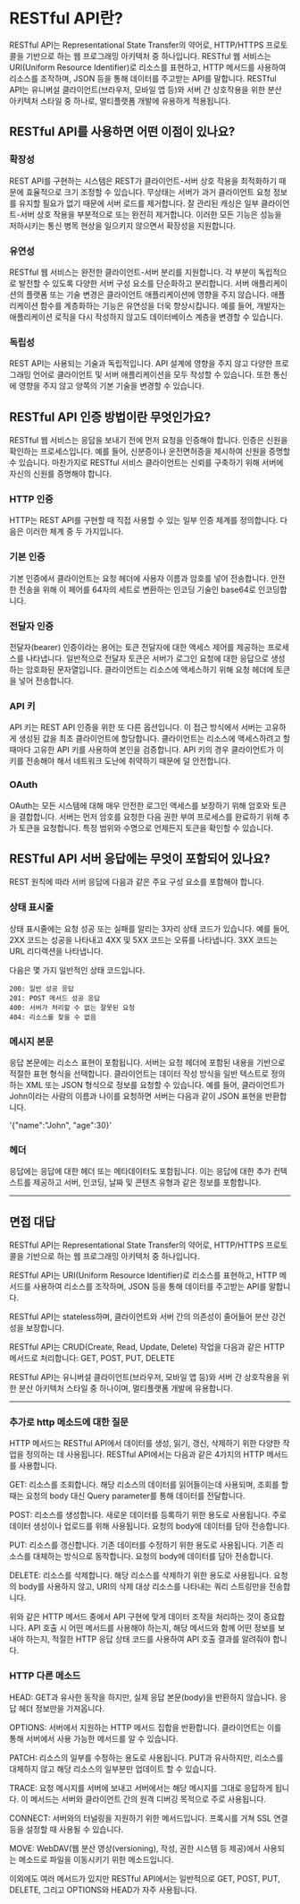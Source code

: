 # RESTful API란?
<p>RESTful API는 Representational State Transfer의 약어로, HTTP/HTTPS 프로토콜을 기반으로 하는 웹 프로그래밍 아키텍처 중 하나입니다. RESTful 웹 서비스는 URI(Uniform Resource Identifier)로 리소스를 표현하고, HTTP 메서드를 사용하여 리소스를 조작하며, JSON 등을 통해 데이터를 주고받는 API를 말합니다. RESTful API는 유니버설 클라이언트(브라우저, 모바일 앱 등)와 서버 간 상호작용을 위한 분산 아키텍처 스타일 중 하나로, 멀티플랫폼 개발에 유용하게 적용됩니다.</p>

## RESTful API를 사용하면 어떤 이점이 있나요?

### 확장성</br>
REST API를 구현하는 시스템은 REST가 클라이언트-서버 상호 작용을 최적화하기 때문에 효율적으로 크기 조정할 수 있습니다. 무상태는 서버가 과거 클라이언트 요청 정보를 유지할 필요가 없기 때문에 서버 로드를 제거합니다. 잘 관리된 캐싱은 일부 클라이언트-서버 상호 작용을 부분적으로 또는 완전히 제거합니다. 이러한 모든 기능은 성능을 저하시키는 통신 병목 현상을 일으키지 않으면서 확장성을 지원합니다.
</br>

### 유연성</br>
RESTful 웹 서비스는 완전한 클라이언트-서버 분리를 지원합니다. 각 부분이 독립적으로 발전할 수 있도록 다양한 서버 구성 요소를 단순화하고 분리합니다. 서버 애플리케이션의 플랫폼 또는 기술 변경은 클라이언트 애플리케이션에 영향을 주지 않습니다. 애플리케이션 함수를 계층화하는 기능은 유연성을 더욱 향상시킵니다. 예를 들어, 개발자는 애플리케이션 로직을 다시 작성하지 않고도 데이터베이스 계층을 변경할 수 있습니다.
</br>

### 독립성</br>
REST API는 사용되는 기술과 독립적입니다. API 설계에 영향을 주지 않고 다양한 프로그래밍 언어로 클라이언트 및 서버 애플리케이션을 모두 작성할 수 있습니다. 또한 통신에 영향을 주지 않고 양쪽의 기본 기술을 변경할 수 있습니다.

## RESTful API 인증 방법이란 무엇인가요?

RESTful 웹 서비스는 응답을 보내기 전에 먼저 요청을 인증해야 합니다. 인증은 신원을 확인하는 프로세스입니다. 예를 들어, 신분증이나 운전면허증을 제시하여 신원을 증명할 수 있습니다. 마찬가지로 RESTful 서비스 클라이언트는 신뢰를 구축하기 위해 서버에 자신의 신원를 증명해야 합니다.

### HTTP 인증

HTTP는 REST API를 구현할 때 직접 사용할 수 있는 일부 인증 체계를 정의합니다. 다음은 이러한 체계 중 두 가지입니다.

### 기본 인증

기본 인증에서 클라이언트는 요청 헤더에 사용자 이름과 암호를 넣어 전송합니다. 안전한 전송을 위해 이 페어를 64자의 세트로 변환하는 인코딩 기술인 base64로 인코딩합니다.

### 전달자 인증

전달자(bearer) 인증이라는 용어는 토큰 전달자에 대한 액세스 제어를 제공하는 프로세스를 나타냅니다. 일반적으로 전달자 토큰은 서버가 로그인 요청에 대한 응답으로 생성하는 암호화된 문자열입니다. 클라이언트는 리소스에 액세스하기 위해 요청 헤더에 토큰을 넣어 전송합니다.

### API 키
API 키는 REST API 인증을 위한 또 다른 옵션입니다. 이 접근 방식에서 서버는 고유하게 생성된 값을 최초 클라이언트에 할당합니다. 클라이언트는 리소스에 액세스하려고 할 때마다 고유한 API 키를 사용하여 본인을 검증합니다. API 키의 경우 클라이언트가 이 키를 전송해야 해서 네트워크 도난에 취약하기 때문에 덜 안전합니다.

### OAuth
OAuth는 모든 시스템에 대해 매우 안전한 로그인 액세스를 보장하기 위해 암호와 토큰을 결합합니다. 서버는 먼저 암호를 요청한 다음 권한 부여 프로세스를 완료하기 위해 추가 토큰을 요청합니다. 특정 범위와 수명으로 언제든지 토큰을 확인할 수 있습니다.

## RESTful API 서버 응답에는 무엇이 포함되어 있나요?
REST 원칙에 따라 서버 응답에 다음과 같은 주요 구성 요소를 포함해야 합니다.

### 상태 표시줄
상태 표시줄에는 요청 성공 또는 실패를 알리는 3자리 상태 코드가 있습니다. 예를 들어, 2XX 코드는 성공을 나타내고 4XX 및 5XX 코드는 오류를 나타냅니다. 3XX 코드는 URL 리디렉션을 나타냅니다.

다음은 몇 가지 일반적인 상태 코드입니다.
```
200: 일반 성공 응답
201: POST 메서드 성공 응답
400: 서버가 처리할 수 없는 잘못된 요청
404: 리소스를 찾을 수 없음
```
### 메시지 본문
응답 본문에는 리소스 표현이 포함됩니다. 서버는 요청 헤더에 포함된 내용을 기반으로 적절한 표현 형식을 선택합니다. 클라이언트는 데이터 작성 방식을 일반 텍스트로 정의하는 XML 또는 JSON 형식으로 정보를 요청할 수 있습니다. 예를 들어, 클라이언트가 John이라는 사람의 이름과 나이를 요청하면 서버는 다음과 같이 JSON 표현을 반환합니다.

'{"name":"John", "age":30}'

### 헤더
응답에는 응답에 대한 헤더 또는 메타데이터도 포함됩니다. 이는 응답에 대한 추가 컨텍스트를 제공하고 서버, 인코딩, 날짜 및 콘텐츠 유형과 같은 정보를 포함합니다.

--- 

## 면접 대답

RESTful API는 Representational State Transfer의 약어로, HTTP/HTTPS 프로토콜을 기반으로 하는 웹 프로그래밍 아키텍처 중 하나입니다.

RESTful API는 URI(Uniform Resource Identifier)로 리소스를 표현하고, HTTP 메서드를 사용하여 리소스를 조작하며, JSON 등을 통해 데이터를 주고받는 API를 말합니다.

RESTful API는 stateless하며, 클라이언트와 서버 간의 의존성이 줄어들어 분산 강건성을 보장합니다.

RESTful API는 CRUD(Create, Read, Update, Delete) 작업을 다음과 같은 HTTP 메서드로 처리합니다: GET, POST, PUT, DELETE

RESTful API는 유니버설 클라이언트(브라우저, 모바일 앱 등)와 서버 간 상호작용을 위한 분산 아키텍처 스타일 중 하나이며, 멀티플랫폼 개발에 유용합니다.

---
### 추가로 http 메소드에 대한 질문

HTTP 메서드는 RESTful API에서 데이터를 생성, 읽기, 갱신, 삭제하기 위한 다양한 작업을 정의하는 데 사용됩니다. RESTful API에서는 다음과 같은 4가지의 HTTP 메서드를 사용합니다.


GET: 리소스를 조회합니다. 해당 리소스의 데이터를 읽어들이는데 사용되며, 조회를 할 때는 요청의 body 대신 Query parameter를 통해 데이터를 전달합니다.

POST: 리소스를 생성합니다. 새로운 데이터를 등록하기 위한 용도로 사용됩니다. 주로 데이터 생성이나 업로드를 위해 사용됩니다. 요청의 body에 데이터를 담아 전송합니다.

PUT: 리소스를 갱신합니다. 기존 데이터를 수정하기 위한 용도로 사용됩니다. 기존 리소스를 대체하는 방식으로 동작합니다. 요청의 body에 데이터를 담아 전송합니다.

DELETE: 리소스를 삭제합니다. 해당 리소스를 삭제하기 위한 용도로 사용됩니다. 요청의 body를 사용하지 않고, URI의 삭제 대상 리소스를 나타내는 쿼리 스트링만을 전송합니다.

위와 같은 HTTP 메서드 중에서 API 구현에 맞게 데이터 조작을 처리하는 것이 중요합니다. API 호출 시 어떤 메서드를 사용해야 하는지, 해당 메서드와 함께 어떤 정보를 보내야 하는지, 적절한 HTTP 응답 상태 코드를 사용하여 API 호출 결과를 알려줘야 합니다.

### HTTP 다른 메소드

HEAD: GET과 유사한 동작을 하지만, 실제 응답 본문(body)을 반환하지 않습니다. 응답 헤더 정보만을 가져옵니다.

OPTIONS: 서버에서 지원하는 HTTP 메서드 집합을 반환합니다. 클라이언트는 이를 통해 서버에서 사용 가능한 메서드를 알 수 있습니다.

PATCH: 리소스의 일부를 수정하는 용도로 사용됩니다. PUT과 유사하지만, 리소스를 대체하지 않고 해당 리소스의 일부분만 업데이트 할 수 있습니다.

TRACE: 요청 메시지를 서버에 보내고 서버에서는 해당 메시지를 그대로 응답하게 됩니다. 이 메서드는 서버와 클라이언트 간의 원격 디버깅 목적으로 주로 사용됩니다.

CONNECT: 서버와의 터널링을 지원하기 위한 메서드입니다. 프록시를 거쳐 SSL 연결 등을 설정할 때 사용될 수 있습니다.

MOVE: WebDAV(웹 분산 영상(versioning), 작성, 권한 시스템 등 제공)에서 사용되는 메소드로 파일을 이동시키기 위한 메소드입니다.

이외에도 여러 메서드가 있지만 RESTful API에서는 일반적으로 GET, POST, PUT, DELETE, 그리고 OPTIONS와 HEAD가 자주 사용됩니다.